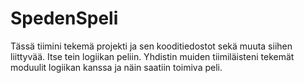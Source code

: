 # SpedenSpeli
Tässä tiimini tekemä projekti ja sen kooditiedostot sekä muuta siihen liittyvää.
Itse tein logiikan peliin. Yhdistin muiden tiimiläisteni tekemät moduulit logiikan kanssa ja näin saatiin toimiva peli.